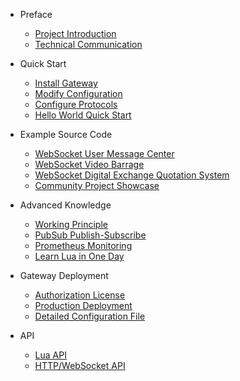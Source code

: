 * Preface

  * [Project Introduction](en-us/README.md)
  * [Technical Communication](en-us/technical-communication.md)

* Quick Start

  * [Install Gateway](en-us/install-engine.md)
  * [Modify Configuration](en-us/modify-configuration.md)
  * [Configure Protocols](en-us/configuration-protocols.md)
  * [Hello World Quick Start](en-us/start-debug.md)

* Example Source Code

  * [WebSocket User Message Center](en-us/examples-message-center.md)
  * [WebSocket Video Barrage](en-us/examples-barrage-videos.md)
  * [WebSocket Digital Exchange Quotation System](en-us/examples-exchange-stream.md)
  * [Community Project Showcase](en-us/examples-thirdparty.md)

* Advanced Knowledge

  * [Working Principle](en-us/working-principle.md)
  * [PubSub Publish-Subscribe](en-us/pubsub.md)
  * [Prometheus Monitoring](en-us/prometheus.md)
  * [Learn Lua in One Day](en-us/learn-lua.md)

* Gateway Deployment

  * [Authorization License](en-us/license-activation.md)
  * [Production Deployment](en-us/deployment.md)
  * [Detailed Configuration File](en-us/configuration-file-details.md)

* API

  * [Lua API](en-us/lua-api.md)
  * [HTTP/WebSocket API](en-us/websocket-api.md)
